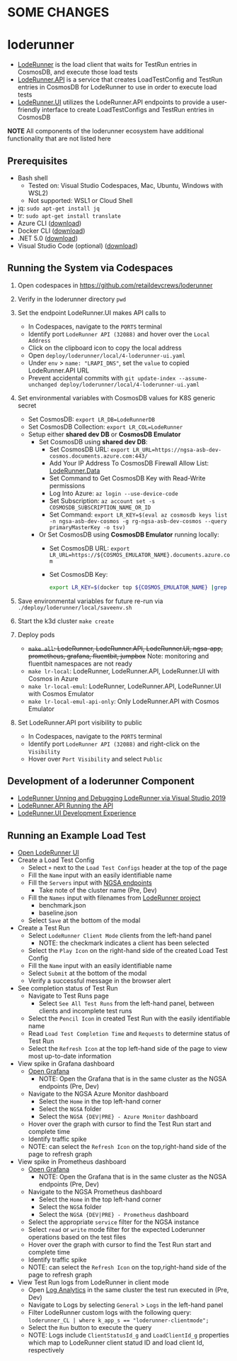 # SOME CHANGES
# loderunner

- [LodeRunner](./src/LodeRunner/README.md) is the load client that waits for TestRun entries in CosmosDB, and execute those load tests
- [LodeRunner.API](./src/LodeRunner.API/README.md) is a service that creates LoadTestConfig and TestRun entries in CosmosDB for LodeRunner to use in order to execute load tests
- [LodeRunner.UI](./src/LodeRunner.UI/README.md) utilizes the LodeRunner.API endpoints to provide a user-friendly interface to create LoadTestConfigs and TestRun entries in CosmosDB

**NOTE** All components of the loderunner ecosystem have additional functionality that are not listed here

## Prerequisites

- Bash shell
  - Tested on: Visual Studio Codespaces, Mac, Ubuntu, Windows with WSL2)
  - Not supported: WSL1 or Cloud Shell
- jq: `sudo apt-get install jq`
- tr: `sudo apt-get install translate`
- Azure CLI ([download](https://docs.microsoft.com/en-us/cli/azure/install-azure-cli?view=azure-cli-latest))
- Docker CLI ([download](https://docs.docker.com/install/))
- .NET 5.0 ([download](https://docs.microsoft.com/en-us/dotnet/core/install/))
- Visual Studio Code (optional) ([download](https://code.visualstudio.com/download))

## Running the System via Codespaces

1. Open codespaces in <https://github.com/retaildevcrews/loderunner>
2. Verify in the loderunner directory `pwd`
3. Set the endpoint LodeRunner.UI makes API calls to
   - In Codespaces, navigate to the `PORTS` terminal
   - Identify port `LodeRunner API (32088)` and hover over the `Local Address`
   - Click on the clipboard icon to copy the local address
   - Open `deploy/loderunner/local/4-loderunner-ui.yaml`
   - Under `env` > `name: "LRAPI_DNS"`, set the `value` to copied LodeRunner.API URL
   - Prevent accidental commits with `git update-index --assume-unchanged deploy/loderunner/local/4-loderunner-ui.yaml`
4. Set environmental variables with CosmosDB values for K8S generic secret
   - Set CosmosDB: `export LR_DB=LodeRunnerDB`
   - Set CosmosDB Collection: `export LR_COL=LodeRunner`
   - Setup either **shared dev DB** or **CosmosDB Emulator**
     - Set CosmosDB using **shared dev DB**:
        - Set CosmosDB URL: `export LR_URL=https://ngsa-asb-dev-cosmos.documents.azure.com:443/`
        - Add Your IP Address To CosmosDB Firewall Allow List: [LodeRunner.Data](./src/LodeRunner.Data/README.md#solution)
        - Set Command to Get CosmosDB Key with Read-Write permissions
        - Log Into Azure: `az login --use-device-code`
        - Set Subscription: `az account set -s COSMOSDB_SUBSCRIPTION_NAME_OR_ID`
        - Set Command: `export LR_KEY=$(eval az cosmosdb keys list -n ngsa-asb-dev-cosmos -g rg-ngsa-asb-dev-cosmos --query primaryMasterKey -o tsv)`
     - Or Set CosmosDB using **CosmosDB Emulator** running locally:
        - Set CosmosDB URL: `export LR_URL=https://${COSMOS_EMULATOR_NAME}.documents.azure.com`
        - Set CosmosDB Key:

          ```bash
          export LR_KEY=$(docker top ${COSMOS_EMULATOR_NAME} |grep  -oP '/Key=(\w.*) '|head -n 1 | awk -F' ' '{print $1}' | awk -F 'Key=' '{print $2}')
          ```

5. Save environmental variables for future re-run via `./deploy/loderunner/local/saveenv.sh`
6. Start the k3d cluster `make create`
7. Deploy pods
   - ~~`make all`: LodeRunner, LodeRunner.API, LodeRunner.UI, ngsa-app, prometheus, grafana, fluentbit, jumpbox~~ Note: monitoring and fluentbit namespaces are not ready
   - `make lr-local`: LodeRunner, LodeRunner.API, LodeRunner.UI with Cosmos in Azure
   - `make lr-local-emul`: LodeRunner, LodeRunner.API, LodeRunner.UI with Cosmos Emulator
   - `make lr-local-emul-api-only`: Only LodeRunner.API with Cosmos Emulator
8. Set LodeRunner.API port visibility to public
   - In Codespaces, navigate to the `PORTS` terminal
   - Identify port `LodeRunner API (32088)` and right-click on the `Visibility`
   - Hover over `Port Visibility` and select `Public`

## Development of a loderunner Component

- [LodeRunner Unning and Debugging LodeRunner via Visual Studio 2019](./src/LodeRunner/README.md#running-and-debugging-loderunner-via-visual-studio-2019)
- [LodeRunner.API Running the API](./src/LodeRunner.API/README.md#running-the-api)
- [LodeRunner.UI Development Experience](./src/LodeRunner.UI/README.md#development-experience)

## Running an Example Load Test

- [Open LodeRunner UI](https://github.com/retaildevcrews/wcnp/blob/main/docs/ResourceList.md#loderunner-ui-endpoints)
- Create a Load Test Config
  - Select `+` next to the `Load Test Configs` header at the top of the page
  - Fill the `Name` input with an easily identifiable name
  - Fill the `Servers` input with [NGSA endpoints](https://github.com/retaildevcrews/wcnp/blob/main/docs/ResourceList.md#nsga-endpoints)
    - Take note of the cluster name (Pre, Dev)
  - Fill the `Names` input with filenames from [LodeRunner project](https://github.com/retaildevcrews/loderunner/tree/main/src/LodeRunner)
    - benchmark.json
    - baseline.json
  - Select `Save` at the bottom of the modal
- Create a Test Run
  - Select `LodeRunner Client Mode` clients from the left-hand panel
    - NOTE: the checkmark indicates a client has been selected
  - Select the `Play Icon` on the right-hand side of the created Load Test Config
  - Fill the `Name` input with an easily identifiable name
  - Select `Submit` at the bottom of the modal
  - Verify a successful message in the browser alert
- See completion status of Test Run
  - Navigate to Test Runs page
    - Select `See All Test Runs` from the left-hand panel, between clients and incomplete test runs
  - Select the `Pencil Icon` in created Test Run with the easily identifiable name
  - Read `Load Test Completion Time` and `Requests` to determine status of Test Run
  - Select the `Refresh Icon` at the top left-hand side of the page to view most up-to-date information
- View spike in Grafana dashboard
  - [Open Grafana](https://github.com/retaildevcrews/wcnp/blob/main/docs/ResourceList.md#dashboards)
    - NOTE: Open the Grafana that is in the same cluster as the NGSA endpoints (Pre, Dev)
  - Navigate to the NGSA Azure Monitor dashboard
    - Select the `Home` in the top left-hand corner
    - Select the `NGSA` folder
    - Select the `NGSA {DEV|PRE} - Azure Monitor` dashboard
  - Hover over the graph with cursor to find the Test Run start and complete time
  - Identify traffic spike
  - NOTE: can select the `Refresh Icon` on the top,right-hand side of the page to refresh graph
- View spike in Prometheus dashboard
  - [Open Grafana](https://github.com/retaildevcrews/wcnp/blob/main/docs/ResourceList.md#dashboards)
    - NOTE: Open the Grafana that is in the same cluster as the NGSA endpoints (Pre, Dev)
  - Navigate to the NGSA Prometheus dashboard
    - Select the `Home` in the top left-hand corner
    - Select the `NGSA` folder
    - Select the `NGSA {DEV|PRE} - Prometheus` dashboard
  - Select the appropriate `service` filter for the NGSA instance
  - Select `read` or `write` mode filter for the expected Loderunner operations based on the test files
  - Hover over the graph with cursor to find the Test Run start and complete time
  - Identify traffic spike
  - NOTE: can select the `Refresh Icon` on the top,right-hand side of the page to refresh graph
- View Test Run logs from LodeRunner in client mode
  - Open [Log Analytics](https://github.com/retaildevcrews/wcnp/blob/main/docs/ResourceList.md#shared-resources) in the same cluster the test run executed in (Pre, Dev)
  - Navigate to Logs by selecting `General` > `Logs` in the left-hand panel
  - Filter LodeRunner custom logs with the following query: `loderunner_CL
| where k_app_s == "loderunner-clientmode";`
  - Select the `Run` button to execute the query
  - NOTE: Logs include `ClientStatusId_g` and `LoadClientId_g` properties which map to LodeRunner client statud ID and load client Id, respectively
